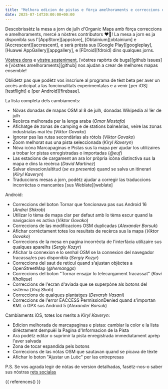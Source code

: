 ```yaml
---
title: "Melhora edicion de pistas e fòrça amelhoraments e correccions dins la mesa a jorn Organic Maps de julh 2025"
date: 2025-07-14T20:00:00+00:00
---
```


Descobrissètz la mesa a jorn de julh d'Organic Maps amb fòrça correccions e amelhoraments, mercé a nòstres contributors ❤️💪! La mesa a jorn es ja disponibla sus l'[AppStore][appstore], [Obtainium][obtainium] e [Accrescent][accrescent], e serà prèsta sus [Google Play][googleplay], [Huawei AppGallery][appgallery], e [FDroid][fdroid] dins qualques jorns.

[Vòstres dons](@/donate/index.md) e [vòstre sosteniment](@/contribute/index.md), [vòstres rapòrts de bugs][github issues] e [vòstres amelhoraments][github] nos ajudan a crear de melhores mapas ensemble!

Oblidetz pas que podètz vos inscriure al programa de tèst beta per aver un accès anticipat a las foncionalitats experimentalas e a venir [per iOS][testflight] e [per Android][firebase].

La lista completa dels cambiaments:
- Nòvas donadas de mapas OSM al 8 de julh, donadas Wikipedia al 1èr de julh
- Recèrca melhorada per la lenga araba (_Omar Mostafa_)
- Afichatge de zonas de camping e de stations balneàrias, veire las zonas industrialas mai lèu (_Viktor Govako_)
- Ignorar pas las rutas secondàrias als ròtols (_Viktor Govako_)
- Zoom melhorat sus una pista seleccionada (_Kiryl Kaveryn_)
- Nòva icòna Marcapaginas e Pistas sus la mapa per ajudar los utilizaires a trobar lor pistas enregistradas o importadas (_@euf_)
- Las estacions de cargament an ara lor pròpria icòna distinctiva sus la mapa e dins la recèrca (_David Martinez_)
- Salvar elevacion/altitud (_se es presenta_) quand se salva un itinerari (_Kiryl Kaveryn_)
- Traduccions mesas a jorn, podètz ajudar a corregir las traduccions incorrèctas o mancantes [sus Weblate][weblate]

Android:
- Correccions del boton Tornar que foncionava pas sus Android 16 (_Andrei Shkrob_)
- Utilizar lo tèma de mapa clar per defaut amb lo tèma escur quand la navigacion es activa (_Viktor Govako_)
- Correccions de las modificacions OSM duplicadas (_Alexander Borsuk_)
- Afichar corrèctament totes los resultats de recèrca sus la mapa (_Viktor Govako_)
- Correccions de la mesa en pagina incorrècta de l'interfàcia utilizaire sus qualques aparelhs (_Sergiy Kozyr_)
- Afichar la connexion e lo senhal OSM se la connexion del navegador fracassa/es pas disponibla (_Sergiy Kozyr_)
- Correccions del saut de reticul quand s'ajustan objèctes a OpenStreetMap (_@hemanggs_)
- Correccions del boton "Tornar ensajar lo telecargament fracassat" (_Kavi Khalique_)
- Correccions de l'ecran d'aviada que se superpòne als botons del sistèma (_Vraj Shah_)
- Correccions de qualques plantatges (_Devarsh Vasani_)
- Correccions de l'error EACCESS PermissionDenied quand s'importan KML o GPX sus Android 5 (_Alexander Borsuk_)

Cambiaments iOS, totes los merits a _Kiryl Kaveryn_:
- Edicion melhorada de marcapaginas e pistas: cambiar la color e la lista dirèctament dempuèi la Pagina d'Informacion de la Pista
- Ara podètz editar o suprimir la pista enregistrada immediatament aprèp l'aver salvada
- Zona de tocar espandida pels botons
- Correccions de las nòtas OSM que sautavan quand se picava de tèxte
- Afichar lo boton "Ajustar un Luòc" per las entrepresas

P.S. Se vos agrada legir de nòtas de version detalhadas, fasètz-nos-o saber sus nòstras [rets socialas](/#community)

{{ references() }}
